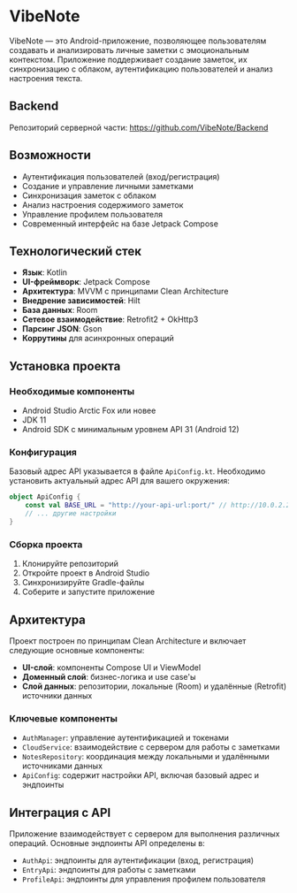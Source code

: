 # VibeNote

VibeNote — это Android-приложение, позволяющее пользователям создавать и анализировать личные заметки с эмоциональным контекстом. Приложение поддерживает создание заметок, их синхронизацию с облаком, аутентификацию пользователей и анализ настроения текста.

## Backend
Репозиторий серверной части: https://github.com/VibeNote/Backend

## Возможности

- Аутентификация пользователей (вход/регистрация)
- Создание и управление личными заметками
- Синхронизация заметок с облаком
- Анализ настроения содержимого заметок
- Управление профилем пользователя
- Современный интерфейс на базе Jetpack Compose

## Технологический стек

- **Язык**: Kotlin
- **UI-фреймворк**: Jetpack Compose
- **Архитектура**: MVVM с принципами Clean Architecture
- **Внедрение зависимостей**: Hilt
- **База данных**: Room
- **Сетевое взаимодействие**: Retrofit2 + OkHttp3
- **Парсинг JSON**: Gson
- **Коррутины** для асинхронных операций

## Установка проекта

### Необходимые компоненты

- Android Studio Arctic Fox или новее
- JDK 11
- Android SDK с минимальным уровнем API 31 (Android 12)

### Конфигурация

Базовый адрес API указывается в файле `ApiConfig.kt`. Необходимо установить актуальный адрес API для вашего окружения:

```kotlin
object ApiConfig {
    const val BASE_URL = "http://your-api-url:port/" // http://10.0.2.2:8511/ - localhost
    // ... другие настройки
}
```

### Сборка проекта

1. Клонируйте репозиторий
2. Откройте проект в Android Studio
3. Синхронизируйте Gradle-файлы
4. Соберите и запустите приложение

## Архитектура

Проект построен по принципам Clean Architecture и включает следующие основные компоненты:

- **UI-слой**: компоненты Compose UI и ViewModel
- **Доменный слой**: бизнес-логика и use case'ы
- **Слой данных**: репозитории, локальные (Room) и удалённые (Retrofit) источники данных

### Ключевые компоненты

- `AuthManager`: управление аутентификацией и токенами
- `CloudService`: взаимодействие с сервером для работы с заметками
- `NotesRepository`: координация между локальными и удалёнными источниками данных
- `ApiConfig`: содержит настройки API, включая базовый адрес и эндпоинты

## Интеграция с API

Приложение взаимодействует с сервером для выполнения различных операций. Основные эндпоинты API определены в:

- `AuthApi`: эндпоинты для аутентификации (вход, регистрация)
- `EntryApi`: эндпоинты для работы с заметками
- `ProfileApi`: эндпоинты для управления профилем пользователя
